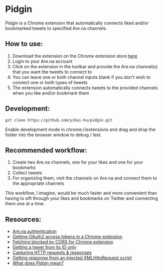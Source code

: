 # Pidgin

Pidgin is a Chrome extension that automatically connects liked and/or bookmarked tweets to specified Are.na channels.

## How to use:

1. Download the extension on the Chrome extension store [here](https://google.com)
2. Login to your Are.na account
3. Click on the extension in the toolbar and provide the Are.na channel(s) that you want the tweets to connect to
4. You can leave one or both channel inputs blank if you don't wish to connect one or both types of tweets
5. The extension automatically connects tweets to the provided channels when you like and/or bookmark them

## Development:

```
git clone https://github.com/yihui-hu/pidgin.git
```

Enable development mode in chrome://extensions and drag and drop the folder into the browser window to debug / test.

## Recommended workflow:

1. Create two Are.na channels, one for your likes and one for your bookmarks
2. Collect tweets
3. For organizing them, visit the channels on Are.na and connect them to the appropriate channels

This workflow, I imagine, would be much faster and more convenient than having to sift through your likes and bookmarks on Twitter and connecting them one at a time.

## Resources:
- [Are.na authentication](https://dev.are.na/documentation/authentication)
- [Getting OAuth2 access tokens in a Chrome extension](https://developer.chrome.com/docs/extensions/reference/identity/)
- [Fetching blocked by CORS for Chrome extension](https://stackoverflow.com/questions/64732755/access-to-fetch-has-been-blocked-by-cors-policy-chrome-extension-error)
- [Getting a tweet from its ID only](https://stackoverflow.com/a/68430741)
- [Capturing HTTP requests & responses](https://stackoverflow.com/questions/8939467/chrome-extension-to-read-http-response)
- [Getting response from an injected XMLHttpRequest script](https://gist.github.com/yihui-hu/43b4c5c45cb2b32cfc7d653a64c5742d)
- [What does Pidgin mean?](https://en.wikipedia.org/wiki/Pidgin)